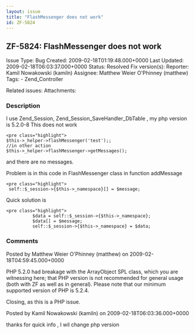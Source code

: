 ```yaml
---
layout: issue
title: "FlashMessenger does not work"
id: ZF-5824
---
```


ZF-5824: FlashMessenger does not work
-------------------------------------

 Issue Type: Bug Created: 2009-02-18T01:19:48.000+0000 Last Updated: 2009-02-18T06:03:37.000+0000 Status: Resolved Fix version(s): 
 Reporter:  Kamil Nowakowski (kamiln)  Assignee:  Matthew Weier O'Phinney (matthew)  Tags: - Zend\_Controller
 
 Related issues: 
 Attachments: 
### Description

I use Zend\_Session, Zend\_Session\_SaveHandler\_DbTable , my php version is 5.2.0-8 This does not work

 
    <pre class="highlight">
    $this->_helper->flashMessenger('test');;
    //in other action
    $this->_helper->flashMessenger->getMessages();


and there are no messages.

Problem is in this code in FlashMessenger class in function addMessage

 
    <pre class="highlight">
     self::$_session->{$this->_namespace}[] = $message;


Quick solution is

 
    <pre class="highlight">
              $data = self::$_session->{$this->_namespace};
              $data[] = $message;
              self::$_session->{$this->_namespace} = $data;


 

 

### Comments

Posted by Matthew Weier O'Phinney (matthew) on 2009-02-18T04:59:45.000+0000

PHP 5.2.0 had breakage with the ArrayObject SPL class, which you are witnessing here; that PHP version is not recommended for general usage (both with ZF as well as in general). Please note that our minimum supported version of PHP is 5.2.4.

Closing, as this is a PHP issue.

 

 

Posted by Kamil Nowakowski (kamiln) on 2009-02-18T06:03:36.000+0000

thanks for quick info , I wil change php version

 

 